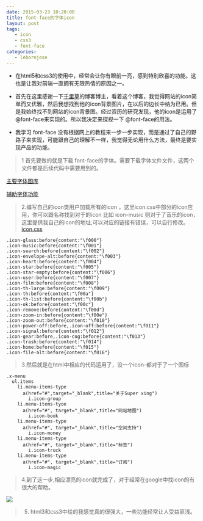 ```yaml
---
date: 2015-03-23 10:20:00
title: font-face的字体icon
layout: post
tags:
   - icon
   - css3
   - font-face
categories:
   - lebornjose
---
```


+ 在html5和css3的使用中，经常会让你有眼前一亮，感到特别欣喜的功能。这也是让我对前端一直拥有无限热情的原因之一。

+ 首先在这里感谢一下[千里草](http://haikun.me/)的博客博主，看着这个博客，我觉得网站的icon简单而又优雅，然后我想找到他的icon背景图片，在以后的边长中纳为已用。但是我始终找不到网站的icon背景图。经过资历的研究发现，他的icon是运用了 @font-face来实现的。所以我决定来探视一下 @font-face的用法。

+ 我学习 font-face 没有根据网上的教程来一步一步实现，而是通过了自己的野路子来实现，可能跟自己的理解不一样，我觉得无论用什么方法，最终是要实现产品的功能。


> 1 首先要做的就是下载 font-face的字体。需要下载字体文件文件，这两个文件都是后续代码中需要用到的。
    
[主要字体图库](leborn.me/fun/fontawesome-webfont-d7be1c6e74997a6ef75b818092b79712.eot)

[辅助字体功能](leborn.me/fun/font.woff)

> 2.编写自己的icon类用户加载所有的icon ，这里icon.css中部分的icon应用，你可以跟名称找到对于的icon 比如 icon-music 则对于了音乐的icon，这里提供我自己的icon的地址,可以对应的链接有错误，可以自行修改。[icon.css](http://leborn.me/icon.css)
  
    .icon-glass:before{content:"\f000"}
    .icon-music:before{content:"\f001"}
    .icon-search:before{content:"\f002"}
    .icon-envelope-alt:before{content:"\f003"}
    .icon-heart:before{content:"\f004"}
    .icon-star:before{content:"\f005"}
    .icon-star-empty:before{content:"\f006"}
    .icon-user:before{content:"\f007"}
    .icon-film:before{content:"\f008"}
    .icon-th-large:before{content:"\f009"}
    .icon-th:before{content:"\f00a"}
    .icon-th-list:before{content:"\f00b"}
    .icon-ok:before{content:"\f00c"}
    .icon-remove:before{content:"\f00d"}
    .icon-zoom-in:before{content:"\f00e"}
    .icon-zoom-out:before{content:"\f010"}
    .icon-power-off:before,.icon-off:before{content:"\f011"}
    .icon-signal:before{content:"\f012"}
    .icon-gear:before,.icon-cog:before{content:"\f013"}
    .icon-trash:before{content:"\f014"}
    .icon-home:before{content:"\f015"}
    .icon-file-alt:before{content:"\f016"}
    
> 3.然后就是在html中相应的代码运用了，没一个icon-都对于了一个图标

    .x-menu
      ul.items
        li.menu-items-type
          a(href="#",target="_blank",title="关于Super xing")
            i.icon-group
        li.menu-items-tyoe
          a(href="#", target="_blank",title="网站地图")
            i.icon-book
        li.menu-items-type
          a(href="#", target="_blank",title="空间支持")
            i.icon-money
        li.menu-items-type
          a(href="#", target="_blank",title="标签")
            i.icon-truck
        li.menu-items-type
          a(href="#", target="_blank",title="订阅")
            i.icon-magic
            
> 4.到了这一步,相应漂亮的icon就完成了，对于经常在google中找icon的有很大的帮助。

<img src="http://leborn.me/img/icon.png"/>

> 5. html3和css3中给的我感觉真的很强大，一些功能经常让人受益匪浅。
